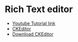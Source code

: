 # Rich Text editor
- [Youtube Tutorial link](https://www.youtube.com/watch?v=uj6mqEicQ2U&ab_channel=OstonCodeCypher)
- [CKEditor](https://ckeditor.com/docs/ckeditor4/latest/guide/index.html)
- [Download CKEditor](https://ckeditor.com/ckeditor-4/download/)
